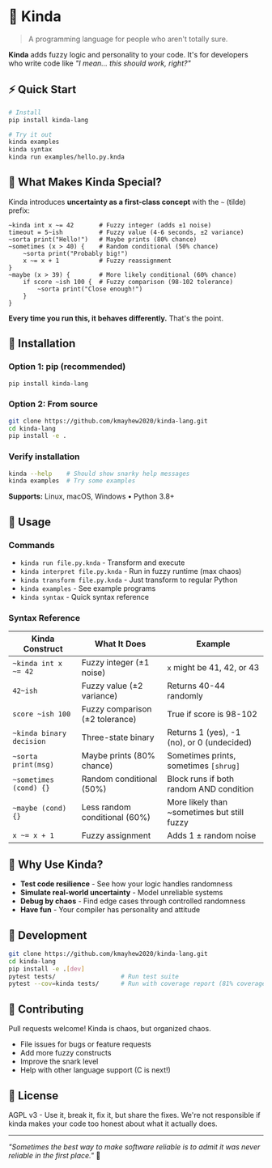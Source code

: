 # 🤷 Kinda

> A programming language for people who aren't totally sure.

**Kinda** adds fuzzy logic and personality to your code. It's for developers who write code like _"I mean… this should work, right?"_

## ⚡ Quick Start

```bash
# Install
pip install kinda-lang

# Try it out 
kinda examples
kinda syntax
kinda run examples/hello.py.knda
```

## 🎲 What Makes Kinda Special?

Kinda introduces **uncertainty as a first-class concept** with the `~` (tilde) prefix:

```kinda
~kinda int x ~= 42       # Fuzzy integer (adds ±1 noise)
timeout = 5~ish          # Fuzzy value (4-6 seconds, ±2 variance)
~sorta print("Hello!")   # Maybe prints (80% chance)  
~sometimes (x > 40) {    # Random conditional (50% chance)
    ~sorta print("Probably big!")
    x ~= x + 1           # Fuzzy reassignment
}
~maybe (x > 39) {        # More likely conditional (60% chance)
    if score ~ish 100 {  # Fuzzy comparison (98-102 tolerance)
        ~sorta print("Close enough!")
    }
}
```

**Every time you run this, it behaves differently.** That's the point.

## 🚀 Installation

### Option 1: pip (recommended)
```bash
pip install kinda-lang
```

### Option 2: From source  
```bash
git clone https://github.com/kmayhew2020/kinda-lang.git
cd kinda-lang
pip install -e .
```

### Verify installation
```bash
kinda --help    # Should show snarky help messages
kinda examples  # Try some examples
```

**Supports:** Linux, macOS, Windows • Python 3.8+

## 📖 Usage

### Commands
- `kinda run file.py.knda` - Transform and execute 
- `kinda interpret file.py.knda` - Run in fuzzy runtime (max chaos)
- `kinda transform file.py.knda` - Just transform to regular Python
- `kinda examples` - See example programs
- `kinda syntax` - Quick syntax reference

### Syntax Reference

| Kinda Construct | What It Does | Example |
|-----------------|--------------|---------|
| `~kinda int x ~= 42` | Fuzzy integer (±1 noise) | `x` might be 41, 42, or 43 |
| `42~ish` | Fuzzy value (±2 variance) | Returns 40-44 randomly |  
| `score ~ish 100` | Fuzzy comparison (±2 tolerance) | True if score is 98-102 |
| `~kinda binary decision` | Three-state binary | Returns 1 (yes), -1 (no), or 0 (undecided) |
| `~sorta print(msg)` | Maybe prints (80% chance) | Sometimes prints, sometimes `[shrug]` |
| `~sometimes (cond) {}` | Random conditional (50%) | Block runs if both random AND condition |
| `~maybe (cond) {}` | Less random conditional (60%) | More likely than ~sometimes but still fuzzy |
| `x ~= x + 1` | Fuzzy assignment | Adds 1 ± random noise |

## 🎯 Why Use Kinda?

- **Test code resilience** - See how your logic handles randomness
- **Simulate real-world uncertainty** - Model unreliable systems  
- **Debug by chaos** - Find edge cases through controlled randomness
- **Have fun** - Your compiler has personality and attitude

## 🔧 Development

```bash
git clone https://github.com/kmayhew2020/kinda-lang.git
cd kinda-lang
pip install -e .[dev]
pytest tests/                  # Run test suite
pytest --cov=kinda tests/      # Run with coverage report (81% coverage)
```

## 🤝 Contributing

Pull requests welcome! Kinda is chaos, but organized chaos.

- File issues for bugs or feature requests
- Add more fuzzy constructs
- Improve the snark level
- Help with other language support (C is next!)

## 📜 License

AGPL v3 - Use it, break it, fix it, but share the fixes. We're not responsible if kinda makes your code too honest about what it actually does.

---

*"Sometimes the best way to make software reliable is to admit it was never reliable in the first place."* 🎲
